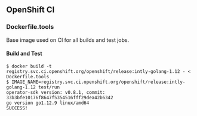 ## OpenShift CI

### Dockerfile.tools

Base image used on CI for all builds and test jobs.

#### Build and Test

```
$ docker build -t registry.svc.ci.openshift.org/openshift/release:intly-golang-1.12 - < Dockerfile.tools
$ IMAGE_NAME=registry.svc.ci.openshift.org/openshift/release:intly-golang-1.12 test/run 
operator-sdk version: v0.8.1, commit: 33b3bfe10176f8647f5354516fff29dea42b6342
go version go1.12.9 linux/amd64
SUCCESS!
```
